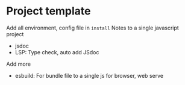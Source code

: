 # Project template

Add all environment, config file in `install` Notes to a single javascript project
- jsdoc
- LSP: Type check, auto add JSdoc

Add more
- esbuild: For bundle file to a single js for browser, web serve
